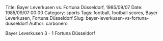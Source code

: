 Title: Bayer Leverkusen vs. Fortuna Düsseldorf, 1985/09/07
Date: 1985/09/07 00:00
Category: sports
Tags: football, football scores, Bayer Leverkusen, Fortuna Düsseldorf
Slug: bayer-leverkusen-vs-fortuna-dusseldorf
Author: carbonero


Bayer Leverkusen 3 - 1 Fortuna Düsseldorf
